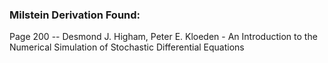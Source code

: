 ### Milstein Derivation Found:
Page 200 -- Desmond J. Higham, Peter E. Kloeden - An Introduction to the Numerical Simulation of Stochastic Differential Equations
